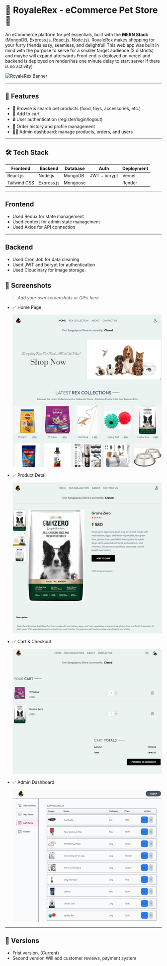 

# 🐾 RoyaleRex - eCommerce Pet Store 🛒

  An  eCommerce platform for pet essentials, built with the **MERN Stack** (MongoDB, Express.js, React.js, Node.js).
RoyaleRex makes shopping for your furry friends easy, seamless, and delightful!
  This web app was built in mind with the purpose to serve for a smaller target audience (2 districts) and maybe will expand afterwards
  Front end is deployed on vercel and backend is deployed on render(has one minute delay to start server if there is no activity)

<img src="https://pet-store-d7dr.vercel.app/assets/logo-WbDdCb1l.png" alt="RoyaleRex Banner" width="200" />


---

## 🚀 Features

- 🐶 Browse & search pet products (food, toys, accessories, etc.)
- 🛒 Add to cart
- 🔒 User authentication (register/login/logout)
- 🧾 Order history and profile management
- 🧑‍💻 Admin dashboard: manage products, orders, and users


---

## 🛠️ Tech Stack

| Frontend      | Backend         | Database   | Auth         | Deployment       |
|---------------|-----------------|------------|--------------|------------------|
| React.js      | Node.js         | MongoDB    | JWT + bcrypt | Vercel  |
| Tailwind CSS  | Express.js      | Mongoose   |              | Render  |

---

## Frontend
- Used Redux for state management
- Used context for admin state management
- Used Axios for API connection

---

## Backend
- Used Cron Job for data cleaning
- Used JWT and bcrypt for authentication
- Used Cloudinary for image storage.


## 📸 Screenshots

> _Add your own screenshots or GIFs here_

- ✅ Home Page

  ![Home Page](./Screenshots/homepage.PNG)

- ✅ Product Detail

  ![Product Detail](./Screenshots/ProductDetails.PNG)

- ✅ Cart & Checkout

  ![Cart & CheckOUt](./Screenshots/AddToCartAndCheckOUt.PNG)

- ✅ Admin Dashboard

  ![AdminDashboard](./Screenshots/AdminDashboard.PNG)

---

## 📂 Versions

- Frist version.
  (Current)
- Second version
  Will add customer reviews, payment system
